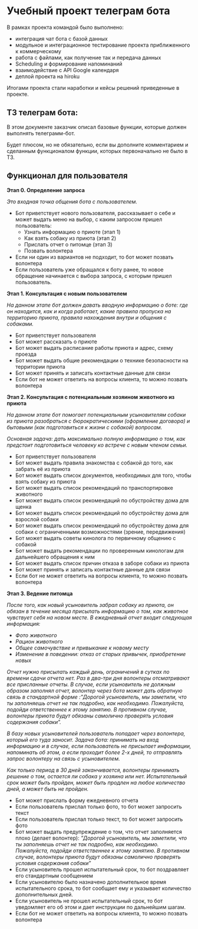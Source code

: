 # Учебный проект телеграм бота

В рамках проекта командой было выполнено:
- интеграция чат бота с базой данных
- модульное и интеграционное тестирование проекта приближенного к коммерческому
- работа с файлами, как получение так и передача данных
- Scheduling и формирование напоминаний
- взаимодействие с API Google календаря
- деплой проекта на hiroku

Итогами проекта стали наработки и кейсы решений приведенные в проекте.

## ТЗ телеграм бота:

В этом документе заказчик описал базовые функции, которые должен выполнять телеграмм-бот. 

Будет плюсом, но не обязательно, если вы дополните комментарием и сделанным функционалом функции, которых первоначально не было в ТЗ. 

## Функционал для пользователя

**Этап 0. Определение запроса** 

*Это входная точка общения бота с пользователем.* 

- Бот приветствует нового пользователя, рассказывает о себе и может выдать меню на выбор, с каким запросом пришел пользователь:
    - Узнать информацию о приюте (этап 1)
    - Как взять собаку из приюта (этап 2)
    - Прислать отчет о питомце (этап 3)
    - Позвать волонтера
- Если ни один из вариантов не подходит, то бот может позвать волонтера
- Если пользователь уже обращался к боту ранее, то новое обращение начинается с выбора запроса, с которым пришел пользователь.

**Этап 1. Консультация с новым пользователем** 

*На данном этапе бот должен давать вводную информацию о боте: где он находится, как и когда работает, какие правила пропуска на территорию приюта, правила нахождения внутри и общения с собаками.* 

- Бот приветствует пользователя
- Бот может рассказать о приюте
- Бот может выдать расписание работы приюта и адрес, схему проезда
- Бот может выдать общие рекомендации о технике безопасности на территории приюта
- Бот может принять и записать контактные данные для связи
- Если бот не может ответить на вопросы клиента, то можно позвать волонтера

**Этап 2. Консультация с потенциальным хозяином животного из приюта** 

*На данном этапе бот помогает потенциальным усыновителям собаки из приюта разобраться с бюрократическими (оформление договора) и бытовыми (как подготовиться к жизни с собакой) вопросам.* 

*Основная задача: дать максимально полную информацию о том, как предстоит подготовиться человеку ко встрече с новым членом семьи.* 

- Бот приветствует пользователя
- Бот может выдать правила знакомства с собакой до того, как забрать её из приюта
- Бот может выдать список документов, необходимых для того, чтобы взять собаку из приюта
- Бот может  выдать список рекомендаций по транспортировке животного
- Бот может  выдать список рекомендаций по обустройству дома для щенка
- Бот может  выдать список рекомендаций по обустройству дома для взрослой собаки
- Бот может  выдать список рекомендаций по обустройству дома для собаки с ограниченными возможностями (зрение, передвижения)
- Бот может выдать советы кинолога по первичному общению с собакой
- Бот может выдать рекомендации по проверенным кинологам для дальнейшего обращения к ним
- Бот может выдать список причин отказа в заборе собаки из приюта
- Бот может принять и записать контактные данные для связи
- Если бот не может ответить на вопросы клиента, то можно позвать волонтера

**Этап 3. Ведение питомца** 

*После того, как новый усыновитель забрал собаку из приюта, он обязан в течение месяца присылать информацию о том, как животное чувствует себя на новом месте. В ежедневный отчет входит следующая информация:* 

- *Фото животного*
- *Рацион животного*
- *Общее самочувствие и привыкание к новому месту*
- *Изменение в поведении: отказ от старых привычек, приобретение новых*

*Отчет нужно присылать каждый день, ограничений в сутках по времени сдачи отчета нет. Раз в два-три дня волонтеры отсматривают все присланные отчеты. В случае, если усыновитель не должным образом заполнял отчет, волонтер через бота может дать обратную связь в стандартной форме :”Дорогой усыновитель, мы заметили, что ты заполняешь отчет не так подробно, как необходимо. Пожалуйста, подойди ответственнее к этому занятию. В противном случае, волонтеры приюта будут обязаны самолично проверять условия содержания собаки”.* 

*В базу новых усыновителей пользователь попадает через волонтера, который его туда заносит. Задача бота: принимать на вход информацию и в случае, если пользователь не присылает информации, напоминать об этом, а если проходит более 2-х дней, то отправлять запрос волонтеру на связь с усыновителем.* 

*Как только период в 30 дней заканчивается, волонтеры принимать решение о том, остается ли собака у хозяина или нет. Испытательный срок может быть пройден, может быть продлен на любое количество дней, а может быть не пройден.* 

- Бот может прислать форму ежедневного отчета
- Если пользователь прислал только фото, то бот может запросить текст
- Если пользователь прислал только текст, то бот может запросить фото
- Бот может выдать предупреждение о том, что отчет заполняется плохо (делает волонтер): 
*”Дорогой усыновитель, мы заметили, что ты заполняешь отчет не так подробно, как необходимо. Пожалуйста, подойди ответственнее к этому занятию. В противном случае, волонтеры приюта будут обязаны самолично проверять условия содержания собаки”*
- Если усыновитель прошел испытательный срок, то бот поздравляет его стандартным сообщением
- Если усыновителю было назначено дополнительное время испытательного срока, то бот сообщает ему и указывает количество дополнительных дней.
- Если усыновитель не прошел испытательный срок, то бот уведомляет его об этом и дает инструкции по дальнейшим шагам.
- Если бот не может ответить на вопросы клиента, то можно позвать волонтера
